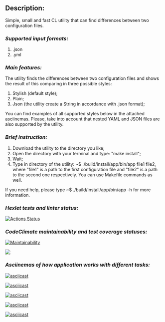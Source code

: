 ## Description: 

Simple, small and fast CL utility that can find differences between two configuration files.

### *Supported input formats:*

1) .json
2) .yml

### *Main features:*

The utility finds the differences between two configuration files and shows the result of this comparing in three possible styles:

1) Stylish (default style);
2) Plain;
3) Json (the utility create a String in accordance with .json format);

You can find examples of all supported styles below in the attached asciinemas. Please, take into account that nested YAML and JSON 
files are also supported by the utility.

### *Brief instruction:*

1) Download the utility to the directory you like;
2) Open the directory with your terminal and type: "make install";
3) Wait;
4) Type in directory of the utility: ~$ ./build/install/app/bin/app file1 file2, where "file1" is a path to the first configuration file 
and "file2" is a path to the second one respectively. You can use Makefile commands as well. 

If you need help, please type ~$ ./build/install/app/bin/app -h for more information. 

### *Hexlet tests and linter status:*
[![Actions Status](https://github.com/DmitriiGoltsov/java-project-71/workflows/hexlet-check/badge.svg)](https://github.com/DmitriiGoltsov/java-project-71/actions)

### *CodeClimate maintainability and test coverage statuses:*

[![Maintainability](https://api.codeclimate.com/v1/badges/5d5850914a6dfe1f6724/maintainability)](https://codeclimate.com/github/DmitriiGoltsov/java-project-71/maintainability)

<a href="https://codeclimate.com/github/DmitriiGoltsov/java-project-71/test_coverage"><img src="https://api.codeclimate.com/v1/badges/5d5850914a6dfe1f6724/test_coverage" /></a>

### *Asciinemas of how application works with different tasks:*

[![asciicast](https://asciinema.org/a/vKB3EizHdx1V2nW0EiASNUSOR.svg)](https://asciinema.org/a/vKB3EizHdx1V2nW0EiASNUSOR)

[![asciicast](https://asciinema.org/a/AZwaj2rFbRXUyh8pF4eGGZolj.svg)](https://asciinema.org/a/AZwaj2rFbRXUyh8pF4eGGZolj)

[![asciicast](https://asciinema.org/a/H02jEd0qgDi2djdaBvbOn0JwZ.svg)](https://asciinema.org/a/H02jEd0qgDi2djdaBvbOn0JwZ)

[![asciicast](https://asciinema.org/a/S1HL4O8nde9O27fTc65nMo8jn.svg)](https://asciinema.org/a/S1HL4O8nde9O27fTc65nMo8jn)

[![asciicast](https://asciinema.org/a/pYxrob3jXYXAXVOF52RBnfPuW.svg)](https://asciinema.org/a/pYxrob3jXYXAXVOF52RBnfPuW)
